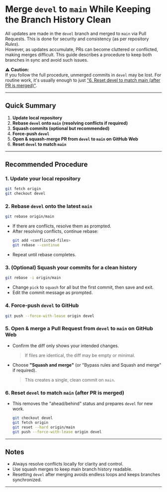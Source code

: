 # Merge `devel` to `main` While Keeping the Branch History Clean

All updates are made in the `devel` branch and merged to `main` via Pull Requests. This is done for security and consistency (as per repository *Rules*).  
However, as updates accumulate, PRs can become cluttered or conflicted, making merges difficult. This guide describes a procedure to keep both branches in sync and avoid such issues.

⚠ **Caution:**  
If you follow the full procedure, unmerged commits in `devel` may be lost. For routine work, it's usually enough to just ["6. Reset devel to match main (after PR is merged)"](#6-reset-devel-to-match-main-after-pr-is-merged).

---

## Quick Summary

1. **Update local repository**
2. **Rebase `devel` onto `main` (resolving conflicts if required)**
3. **Squash commits (optional but recommended)**
4. **Force-push `devel`**
5. **Open & squash-merge PR from `devel` to `main` on GitHub Web**
6. **Reset `devel` to match `main`**

---

## Recommended Procedure

### 1. **Update your local repository**
   ```bash
   git fetch origin
   git checkout devel
   ```

### 2. **Rebase `devel` onto the latest `main`**
   ```bash
   git rebase origin/main
   ```
   - If there are conflicts, resolve them as prompted.
   - After resolving conflicts, continue rebase:
     ```bash
     git add <conflicted-files>
     git rebase --continue
     ```
   - Repeat until rebase completes.

### 3. **(Optional) Squash your commits for a clean history**
   ```bash
   git rebase -i origin/main
   ```
   - Change `pick` to `squash` for all but the first commit, then save and exit.
   - Edit the commit message as prompted.

### 4. **Force-push `devel` to GitHub**
   ```bash
   git push --force-with-lease origin devel
   ```

### 5. **Open & merge a Pull Request from `devel` to `main` on GitHub Web**
   - Confirm the diff only shows your intended changes.  
     > If files are identical, the diff may be empty or minimal.
   - Choose **"Squash and merge"** (or "Bypass rules and Squash and merge" if required).
     > This creates a single, clean commit on `main`.

### 6. **Reset `devel` to match `main` (after PR is merged)**
   - This removes the "ahead/behind" status and prepares `devel` for new work.  
     ```bash
     git checkout devel
     git fetch origin
     git reset --hard origin/main
     git push --force-with-lease origin devel
     ```

---

## Notes

- Always resolve conflicts locally for clarity and control.
- Use squash merges to keep main branch history readable.
- Resetting `devel` after merging avoids endless loops and keeps branches synchronized.

---
